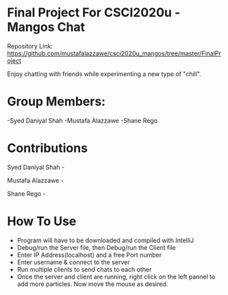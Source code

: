 # Final Project For CSCI2020u - Mangos Chat

Repository Link: https://github.com/mustafalazzawe/csci2020u_mangos/tree/master/FinalProject

Enjoy chatting with friends while experimenting a new type of "chill".

# Group Members:

-Syed Daniyal Shah
-Mustafa Alazzawe
-Shane Rego

# Contributions

Syed Daniyal Shah -

Mustafa Alazzawe - 

Shane Rego - 

# How To Use

- Program will have to be downloaded and compiled with IntelliJ
- Debug/run the Server file, then Debug/run the Client file
- Enter IP Address(localhost) and a free Port number
- Enter username & connect to the server
- Run multiple clients to send chats to each other
- Once the server and client are running, right click on the left pannel to add more particles. Now move the mouse as desired.




